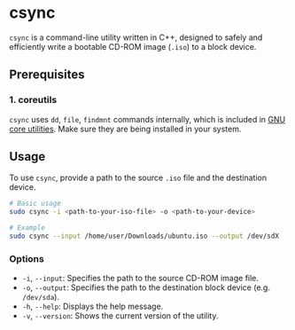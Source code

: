 # csync

`csync` is a command-line utility written in C++, designed to safely and efficiently write a bootable CD-ROM image (`.iso`) to a block device.

## Prerequisites

### 1. coreutils

`csync` uses `dd`, `file`, `findmnt` commands internally, which is included in [GNU core utilities](https://www.gnu.org/software/coreutils/). Make sure they are being installed in your system.

## Usage

To use `csync`, provide a path to the source `.iso` file and the destination device.

```bash
# Basic usage
sudo csync -i <path-to-your-iso-file> -o <path-to-your-device>

# Example
sudo csync --input /home/user/Downloads/ubuntu.iso --output /dev/sdX
```

### Options

- `-i`, `--input`: Specifies the path to the source CD-ROM image file.
- `-o`, `--output`: Specifies the path to the destination block device (e.g. `/dev/sda`).
- `-h`, `--help`: Displays the help message.
- `-v`, `--version`: Shows the current version of the utility.